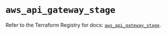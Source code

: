 # `aws_api_gateway_stage`

Refer to the Terraform Registry for docs: [`aws_api_gateway_stage`](https://registry.terraform.io/providers/hashicorp/aws/5.56.1/docs/resources/api_gateway_stage).
